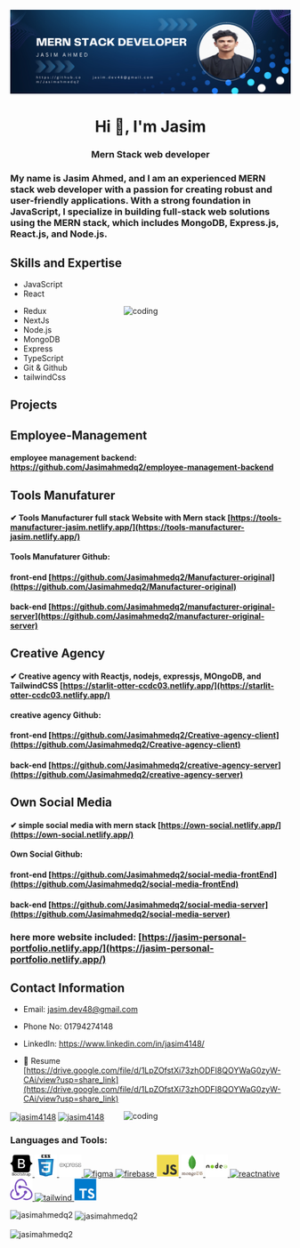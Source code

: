 ![Cover Image](https://github.com/Jasimahmedq2/jasimahmedq2/blob/main/cover-photo.png)

<h1 align="center">Hi 👋, I'm Jasim</h1>
<h3 align="center">Mern Stack web developer</h3>

### My name is Jasim Ahmed, and I am an experienced MERN stack web developer with a passion for creating robust and user-friendly applications. With a strong foundation in JavaScript, I specialize in building full-stack web solutions using the MERN stack, which includes MongoDB, Express.js, React.js, and Node.js.


## Skills and Expertise
- JavaScript
- React

<img align="right" width="300" src="https://dev-to-uploads.s3.amazonaws.com/i/yfn5x0sklji6legt1egf.gif" alt="coding"/>

- Redux
- NextJs
- Node.js
- MongoDB
- Express
- TypeScript
- Git & Github
- tailwindCss

## Projects

## Employee-Management
#### employee management backend: https://github.com/Jasimahmedq2/employee-management-backend

## Tools Manufaturer
#### ✔ Tools Manufacturer full stack Website with Mern stack [https://tools-manufacturer-jasim.netlify.app/](https://tools-manufacturer-jasim.netlify.app/)
**Tools Manufaturer Github:**
#### front-end [https://github.com/Jasimahmedq2/Manufacturer-original](https://github.com/Jasimahmedq2/Manufacturer-original)
#### back-end [https://github.com/Jasimahmedq2/manufacturer-original-server](https://github.com/Jasimahmedq2/manufacturer-original-server)

## Creative Agency
#### ✔ Creative agency with Reactjs, nodejs, expressjs, MOngoDB, and TailwindCSS [https://starlit-otter-ccdc03.netlify.app/](https://starlit-otter-ccdc03.netlify.app/)
**creative agency Github:**
#### front-end [https://github.com/Jasimahmedq2/Creative-agency-client](https://github.com/Jasimahmedq2/Creative-agency-client)
#### back-end [https://github.com/Jasimahmedq2/creative-agency-server](https://github.com/Jasimahmedq2/creative-agency-server)

## Own Social Media
#### ✔ simple social media with mern stack [https://own-social.netlify.app/](https://own-social.netlify.app/)
**Own Social Github:**
#### front-end [https://github.com/Jasimahmedq2/social-media-frontEnd](https://github.com/Jasimahmedq2/social-media-frontEnd)
#### back-end [https://github.com/Jasimahmedq2/social-media-server](https://github.com/Jasimahmedq2/social-media-server)

### here more website included: [https://jasim-personal-portfolio.netlify.app/](https://jasim-personal-portfolio.netlify.app/)

## Contact Information

- Email: jasim.dev48@gmail.com
- Phone No: 01794274148
- LinkedIn: https://www.linkedin.com/in/jasim4148/

- 📄 Resume [https://drive.google.com/file/d/1LpZOfstXi73zhODFI8QOYWaG0zyW-CAi/view?usp=share_link](https://drive.google.com/file/d/1LpZOfstXi73zhODFI8QOYWaG0zyW-CAi/view?usp=share_link)

<img align="right" width="300" src="https://i.pinimg.com/originals/ef/2d/b0/ef2db0885d94fd149a4b7914923bb2a3.gif" alt="coding"/>

<p align="left">
<a href="https://linkedin.com/in/jasim4148" target="blank"><img align="center" src="https://raw.githubusercontent.com/rahuldkjain/github-profile-readme-generator/master/src/images/icons/Social/linked-in-alt.svg" alt="jasim4148" height="30" width="40" /></a>
<a href="https://fb.com/jasim4148" target="blank"><img align="center" src="https://raw.githubusercontent.com/rahuldkjain/github-profile-readme-generator/master/src/images/icons/Social/facebook.svg" alt="jasim4148" height="30" width="40" /></a>
</p>

<h3 align="left">Languages and Tools:</h3>
<p align="left"> <a href="https://getbootstrap.com" target="_blank" rel="noreferrer"> <img src="https://raw.githubusercontent.com/devicons/devicon/master/icons/bootstrap/bootstrap-plain-wordmark.svg" alt="bootstrap" width="40" height="40"/> </a> <a href="https://www.w3schools.com/css/" target="_blank" rel="noreferrer"> <img src="https://raw.githubusercontent.com/devicons/devicon/master/icons/css3/css3-original-wordmark.svg" alt="css3" width="40" height="40"/> </a> <a href="https://expressjs.com" target="_blank" rel="noreferrer"> <img src="https://raw.githubusercontent.com/devicons/devicon/master/icons/express/express-original-wordmark.svg" alt="express" width="40" height="40"/> </a> <a href="https://www.figma.com/" target="_blank" rel="noreferrer"> <img src="https://www.vectorlogo.zone/logos/figma/figma-icon.svg" alt="figma" width="40" height="40"/> </a> <a href="https://firebase.google.com/" target="_blank" rel="noreferrer"> <img src="https://www.vectorlogo.zone/logos/firebase/firebase-icon.svg" alt="firebase" width="40" height="40"/> </a> <a href="https://developer.mozilla.org/en-US/docs/Web/JavaScript" target="_blank" rel="noreferrer"> <img src="https://raw.githubusercontent.com/devicons/devicon/master/icons/javascript/javascript-original.svg" alt="javascript" width="40" height="40"/> </a> <a href="https://www.mongodb.com/" target="_blank" rel="noreferrer"> <img src="https://raw.githubusercontent.com/devicons/devicon/master/icons/mongodb/mongodb-original-wordmark.svg" alt="mongodb" width="40" height="40"/> </a> <a href="https://nodejs.org" target="_blank" rel="noreferrer"> <img src="https://raw.githubusercontent.com/devicons/devicon/master/icons/nodejs/nodejs-original-wordmark.svg" alt="nodejs" width="40" height="40"/> </a> <a href="https://reactjs.org/" target="_blank" rel="noreferrer"> </a> <a href="https://reactnative.dev/" target="_blank" rel="noreferrer"> <img src="https://reactnative.dev/img/header_logo.svg" alt="reactnative" width="40" height="40"/> </a> <a href="https://redux.js.org" target="_blank" rel="noreferrer"> <img src="https://raw.githubusercontent.com/devicons/devicon/master/icons/redux/redux-original.svg" alt="redux" width="40" height="40"/> </a> <a href="https://tailwindcss.com/" target="_blank" rel="noreferrer"> <img src="https://www.vectorlogo.zone/logos/tailwindcss/tailwindcss-icon.svg" alt="tailwind" width="40" height="40"/> </a> <a href="https://www.typescriptlang.org/" target="_blank" rel="noreferrer"> <img src="https://raw.githubusercontent.com/devicons/devicon/master/icons/typescript/typescript-original.svg" alt="typescript" width="40" height="40"/> </a> </p>

<p><img align="left" src="https://github-readme-stats.vercel.app/api/top-langs?username=jasimahmedq2&show_icons=true&locale=en&layout=compact" alt="jasimahmedq2" /></p>

<p>&nbsp;<img align="center" src="https://github-readme-stats.vercel.app/api?username=jasimahmedq2&show_icons=true&locale=en" alt="jasimahmedq2" /></p>

<p><img align="center" src="https://github-readme-streak-stats.herokuapp.com/?user=jasimahmedq2&" alt="jasimahmedq2" /></p>
